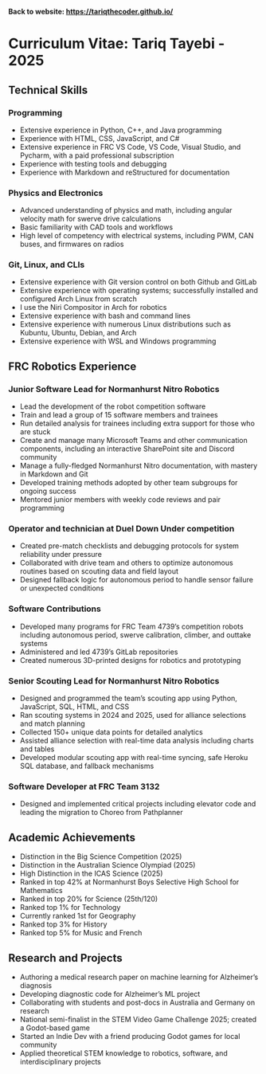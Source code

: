 
**Back to website: https://tariqthecoder.github.io/**

# Curriculum Vitae: Tariq Tayebi - 2025

## Technical Skills

### Programming
- Extensive experience in Python, C++, and Java programming
- Experience with HTML, CSS, JavaScript, and C#
- Extensive experience in FRC VS Code, VS Code, Visual Studio, and Pycharm, with a paid professional subscription
- Experience with testing tools and debugging
- Experience with Markdown and reStructured for documentation

### Physics and Electronics
- Advanced understanding of physics and math, including angular velocity math for swerve drive calculations
- Basic familiarity with CAD tools and workflows
- High level of competency with electrical systems, including PWM, CAN buses, and firmwares on radios

### Git, Linux, and CLIs
- Extensive experience with Git version control on both Github and GitLab
- Extensive experience with operating systems; successfully installed and configured Arch Linux from scratch
- I use the Niri Compositor in Arch for robotics
- Extensive experience with bash and command lines
- Extensive experience with numerous Linux distributions such as Kubuntu, Ubuntu, Debian, and Arch
- Extensive experience with WSL and Windows programming

## FRC Robotics Experience

### Junior Software Lead for Normanhurst Nitro Robotics
- Lead the development of the robot competition software
- Train and lead a group of 15 software members and trainees
- Run detailed analysis for trainees including extra support for those who are stuck
- Create and manage many Microsoft Teams and other communication components, including an interactive SharePoint site and Discord community
- Manage a fully-fledged Normanhurst Nitro documentation, with mastery in Markdown and Git
- Developed training methods adopted by other team subgroups for ongoing success
- Mentored junior members with weekly code reviews and pair programming

### Operator and technician at Duel Down Under competition
- Created pre-match checklists and debugging protocols for system reliability under pressure
- Collaborated with drive team and others to optimize autonomous routines based on scouting data and field layout
- Designed fallback logic for autonomous period to handle sensor failure or unexpected conditions

### Software Contributions
- Developed many programs for FRC Team 4739’s competition robots including autonomous period, swerve calibration, climber, and outtake systems
- Administered and led 4739’s GitLab repositories
- Created numerous 3D-printed designs for robotics and prototyping

### Senior Scouting Lead for Normanhurst Nitro Robotics
- Designed and programmed the team’s scouting app using Python, JavaScript, SQL, HTML, and CSS
- Ran scouting systems in 2024 and 2025, used for alliance selections and match planning
- Collected 150+ unique data points for detailed analytics
- Assisted alliance selection with real-time data analysis including charts and tables
- Developed modular scouting app with real-time syncing, safe Heroku SQL database, and fallback mechanisms

### Software Developer at FRC Team 3132
- Designed and implemented critical projects including elevator code and leading the migration to Choreo from Pathplanner

## Academic Achievements
- Distinction in the Big Science Competition (2025)
- Distinction in the Australian Science Olympiad (2025)
- High Distinction in the ICAS Science (2025)
- Ranked in top 42% at Normanhurst Boys Selective High School for Mathematics
- Ranked in top 20% for Science (25th/120)
- Ranked top 1% for Technology
- Currently ranked 1st for Geography
- Ranked top 3% for History
- Ranked top 5% for Music and French

## Research and Projects
- Authoring a medical research paper on machine learning for Alzheimer’s diagnosis
- Developing diagnostic code for Alzheimer’s ML project
- Collaborating with students and post-docs in Australia and Germany on research
- National semi-finalist in the STEM Video Game Challenge 2025; created a Godot-based game
- Started an Indie Dev with a friend producing Godot games for local community
- Applied theoretical STEM knowledge to robotics, software, and interdisciplinary projects
